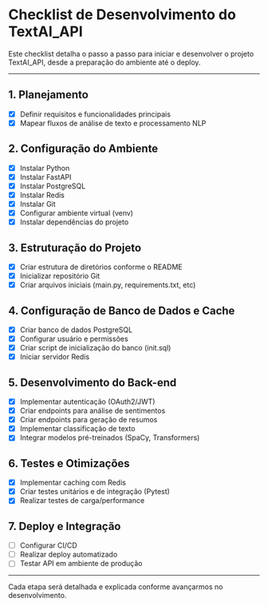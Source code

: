 # Checklist de Desenvolvimento do TextAI_API

Este checklist detalha o passo a passo para iniciar e desenvolver o projeto TextAI_API, desde a preparação do ambiente até o deploy.

---

## 1. Planejamento
- [x] Definir requisitos e funcionalidades principais
- [x] Mapear fluxos de análise de texto e processamento NLP

## 2. Configuração do Ambiente
- [x] Instalar Python
- [x] Instalar FastAPI
- [x] Instalar PostgreSQL
- [x] Instalar Redis
- [x] Instalar Git
- [x] Configurar ambiente virtual (venv)
- [x] Instalar dependências do projeto

## 3. Estruturação do Projeto
- [x] Criar estrutura de diretórios conforme o README
- [x] Inicializar repositório Git
- [x] Criar arquivos iniciais (main.py, requirements.txt, etc)

## 4. Configuração de Banco de Dados e Cache
- [x] Criar banco de dados PostgreSQL
- [x] Configurar usuário e permissões
- [x] Criar script de inicialização do banco (init.sql)
- [x] Iniciar servidor Redis

## 5. Desenvolvimento do Back-end
- [x] Implementar autenticação (OAuth2/JWT)
- [x] Criar endpoints para análise de sentimentos
- [x] Criar endpoints para geração de resumos
- [x] Implementar classificação de texto
- [x] Integrar modelos pré-treinados (SpaCy, Transformers)

## 6. Testes e Otimizações
- [x] Implementar caching com Redis
- [x] Criar testes unitários e de integração (Pytest)
- [x] Realizar testes de carga/performance

## 7. Deploy e Integração
- [ ] Configurar CI/CD
- [ ] Realizar deploy automatizado
- [ ] Testar API em ambiente de produção

---

Cada etapa será detalhada e explicada conforme avançarmos no desenvolvimento.
